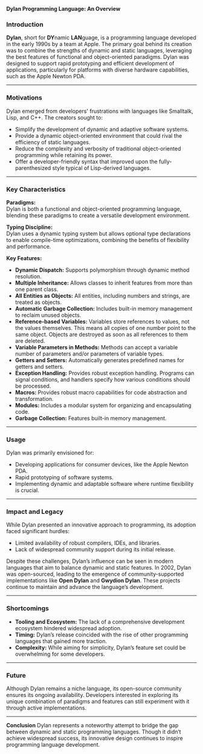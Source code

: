 **Dylan Programming Language: An Overview**

### Introduction
**Dylan**, short for **DY**namic **LAN**guage, is a programming language developed in the early 1990s by a team at Apple. The primary goal behind its creation was to combine the strengths of dynamic and static languages, leveraging the best features of functional and object-oriented paradigms. Dylan was designed to support rapid prototyping and efficient development of applications, particularly for platforms with diverse hardware capabilities, such as the Apple Newton PDA.

---

### Motivations
Dylan emerged from developers' frustrations with languages like Smalltalk, Lisp, and C++. The creators sought to:

- Simplify the development of dynamic and adaptive software systems.
- Provide a dynamic object-oriented environment that could rival the efficiency of static languages.
- Reduce the complexity and verbosity of traditional object-oriented programming while retaining its power.
- Offer a developer-friendly syntax that improved upon the fully-parenthesized style typical of Lisp-derived languages.

---

### Key Characteristics
**Paradigms:**  
Dylan is both a functional and object-oriented programming language, blending these paradigms to create a versatile development environment.

**Typing Discipline:**  
Dylan uses a dynamic typing system but allows optional type declarations to enable compile-time optimizations, combining the benefits of flexibility and performance.

**Key Features:**
- **Dynamic Dispatch:** Supports polymorphism through dynamic method resolution.
- **Multiple Inheritance:** Allows classes to inherit features from more than one parent class.
- **All Entities as Objects:** All entities, including numbers and strings, are treated as objects.
- **Automatic Garbage Collection:** Includes built-in memory management to reclaim unused objects.
- **Reference-based Variables:** Variables store references to values, not the values themselves. This means all copies of one number point to the same object. Objects are destroyed as soon as all references to them are deleted.
- **Variable Parameters in Methods:** Methods can accept a variable number of parameters and/or parameters of variable types.
- **Getters and Setters:** Automatically generates predefined names for getters and setters.
- **Exception Handling:** Provides robust exception handling. Programs can signal conditions, and handlers specify how various conditions should be processed.
- **Macros:** Provides robust macro capabilities for code abstraction and transformation.
- **Modules:** Includes a modular system for organizing and encapsulating code.
- **Garbage Collection:** Features built-in memory management.

---

### Usage
Dylan was primarily envisioned for:
- Developing applications for consumer devices, like the Apple Newton PDA.
- Rapid prototyping of software systems.
- Implementing dynamic and adaptable software where runtime flexibility is crucial.

---

### Impact and Legacy
While Dylan presented an innovative approach to programming, its adoption faced significant hurdles:
- Limited availability of robust compilers, IDEs, and libraries.
- Lack of widespread community support during its initial release.

Despite these challenges, Dylan’s influence can be seen in modern languages that aim to balance dynamic and static features. In 2002, Dylan was open-sourced, leading to the emergence of community-supported implementations like **Open Dylan** and **Gwydion Dylan**. These projects continue to maintain and advance the language’s development.

---

### Shortcomings
- **Tooling and Ecosystem:** The lack of a comprehensive development ecosystem hindered widespread adoption.
- **Timing:** Dylan’s release coincided with the rise of other programming languages that gained more traction.
- **Complexity:** While aiming for simplicity, Dylan’s feature set could be overwhelming for some developers.

---

### Future
Although Dylan remains a niche language, its open-source community ensures its ongoing availability. Developers interested in exploring its unique combination of paradigms and features can still experiment with it through active implementations.

---

**Conclusion**
Dylan represents a noteworthy attempt to bridge the gap between dynamic and static programming languages. Though it didn’t achieve widespread success, its innovative design continues to inspire programming language development.